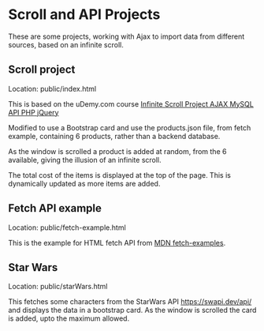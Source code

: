 # Scroll and API Projects

These are some projects, working with Ajax to import data from different sources, based on an infinite scroll.

## Scroll project

Location: public/index.html

This is based on the uDemy.com course [Infinite Scroll Project AJAX MySQL API PHP jQuery](https://www.udemy.com/course/ajax-project/)

Modified to use a Bootstrap card and use the products.json file, from fetch example, containing 6 products, rather than
 a backend database. 
 
As the window is scrolled a product is added at random, from the 6 available, giving the illusion of an infinite scroll.

The total cost of the items is displayed at the top of the page. This is dynamically updated as more items are added.

## Fetch API example

Location: public/fetch-example.html

This is the example for HTML fetch API from [MDN fetch-examples](https://github.com/mdn/fetch-examples/).

## Star Wars

Location: public/starWars.html 

This fetches some characters from the StarWars API <https://swapi.dev/api/> and displays the data in a bootstrap card.
 As the window is scrolled the card is added, upto the maximum allowed.
